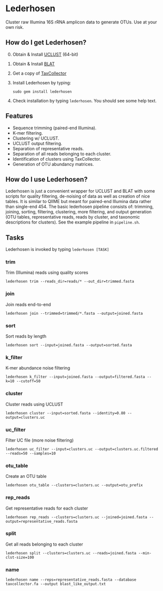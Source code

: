 # Lederhosen

Cluster raw Illumina 16S rRNA amplicon data to generate OTUs. Use at your own risk.

## How do I get Lederhosen?

0. Obtain & Install [UCLUST](http://www.drive5.com/) (64-bit)
1. Obtain & Install [BLAT](http://genome.ucsc.edu/FAQ/FAQblat.html#blat3)
2. Get a copy of [TaxCollector](http://github.com/audy/taxcollector)
3. Install Lederhosen by typing:

    `sudo gem install lederhosen`
4. Check installation by typing `lederhosen`. You should see some help text.

## Features

- Sequence trimming (paired-end Illumina).
- K-mer filtering.
- Clustering w/ UCLUST.
- UCLUST output filtering.
- Separation of representative reads.
- Separation of all reads belonging to each cluster.
- Identification of clusters using TaxCollector.
- Generation of OTU abundancy matrices.

## How do I use Lederhosen?

Lederhosen is just a convenient wrapper for UCLUST and BLAT with some scripts for quality filtering, de-noising of data as well as creation of nice tables. It is similar to QIIME but meant for paired-end Illumina data rather than single-end 454. The basic lederhosen pipeline consists of: trimming, joining, sorting, filtering, clustering, more filtering, and output generation (OTU tables, representative reads, reads by cluster, and taxonomic descriptions for clusters). See the example pipeline in `pipeline.sh`.

## Tasks

Lederhosen is invoked by typing `lederhosen [TASK]`

### trim

Trim (Illumina) reads using quality scores

    lederhosen trim --reads_dir=reads/* --out_dir=trimmed.fasta

### join

Join reads end-to-end

    lederhosen join --trimmed=trimmed/*.fasta --output=joined.fasta

### sort

Sort reads by length

    lederhosen sort --input=joined.fasta --output=sorted.fasta

### k_filter

K-mer abundance noise filtering

    lederhosen k_filter --input=joined.fasta --output=filtered.fasta --k=10 --cutoff=50

### cluster

Cluster reads using UCLUST

    lederhosen cluster --input=sorted.fasta --identity=0.80 --output=clusters.uc

### uc_filter

Filter UC file (more noise filtering)

    lederhosen uc_filter --input=clusters.uc --output=clusters.uc.filtered --reads=50 --samples=10

### otu_table

Create an OTU table

    lederhosen otu_table --clusters=clusters.uc --output=otu_prefix

### rep_reads

Get representative reads for each cluster

    lederhosen rep_reads --clusters=clusters.uc --joined=joined.fasta --output=representative_reads.fasta

### split

Get all reads belonging to each cluster

    lederhosen split --clusters=clusters.uc --reads=joined.fasta --min-clst-size=100

### name

    lederhosen name --reps=representative_reads.fasta --database taxcollector.fa --output blast_like_output.txt


